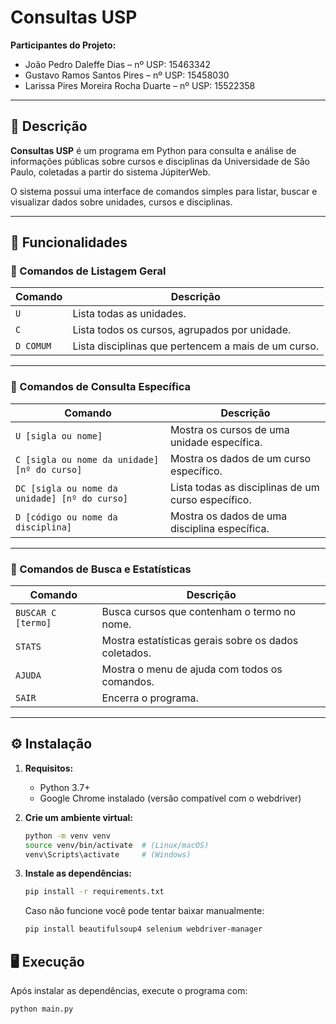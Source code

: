 # Consultas USP

**Participantes do Projeto:**

- João Pedro Daleffe Dias – nº USP: 15463342  
- Gustavo Ramos Santos Pires – nº USP: 15458030  
- Larissa Pires Moreira Rocha Duarte – nº USP: 15522358  

---

## 📌 Descrição

**Consultas USP** é um programa em Python para consulta e análise de informações públicas sobre cursos e disciplinas da Universidade de São Paulo, coletadas a partir do sistema JúpiterWeb.

O sistema possui uma interface de comandos simples para listar, buscar e visualizar dados sobre unidades, cursos e disciplinas.

---

## 🚀 Funcionalidades

### 🔹 Comandos de Listagem Geral
| Comando | Descrição |
|--------|-----------|
| `U` | Lista todas as unidades. |
| `C` | Lista todos os cursos, agrupados por unidade. |
| `D COMUM` | Lista disciplinas que pertencem a mais de um curso. |

---

### 🔹 Comandos de Consulta Específica
| Comando | Descrição |
|--------|-----------|
| `U [sigla ou nome]` | Mostra os cursos de uma unidade específica. |
| `C [sigla ou nome da unidade] [nº do curso]` | Mostra os dados de um curso específico. |
| `DC [sigla ou nome da unidade] [nº do curso]` | Lista todas as disciplinas de um curso específico. |
| `D [código ou nome da disciplina]` | Mostra os dados de uma disciplina específica. |

---

### 🔹 Comandos de Busca e Estatísticas
| Comando | Descrição |
|--------|-----------|
| `BUSCAR C [termo]` | Busca cursos que contenham o termo no nome. |
| `STATS` | Mostra estatísticas gerais sobre os dados coletados. |
| `AJUDA` | Mostra o menu de ajuda com todos os comandos. |
| `SAIR` | Encerra o programa. |

---

## ⚙️ Instalação

1. **Requisitos:**
   - Python 3.7+
   - Google Chrome instalado (versão compatível com o webdriver)

2. **Crie um ambiente virtual:**

   ```bash
   python -m venv venv
   source venv/bin/activate  # (Linux/macOS)
   venv\Scripts\activate     # (Windows)

3. **Instale as dependências:**

   ```bash
   pip install -r requirements.txt
   ```
   Caso não funcione você pode tentar baixar manualmente:
   ```bash
   pip install beautifulsoup4 selenium webdriver-manager
   ```

## 🖥️ Execução

   Após instalar as dependências, execute o programa com:
   ```bash
   python main.py
   ```
